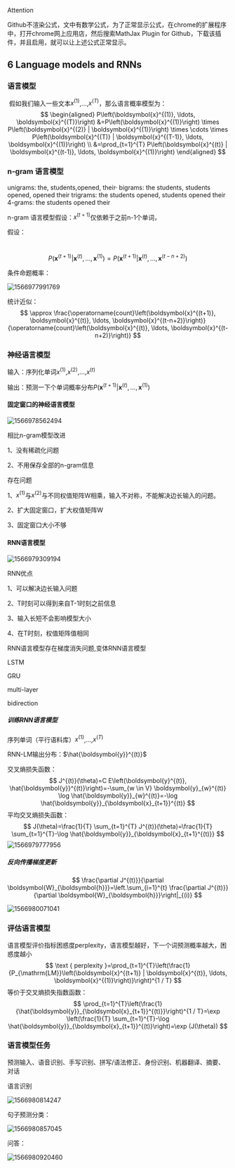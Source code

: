 Attention

 Github不渲染公式，文中有数学公式，为了正常显示公式，在chrome的扩展程序中，打开chrome网上应用店，然后搜索MathJax Plugin for Github，下载该插件，并且启用，就可以让上述公式正常显示。



## 6 Language models and RNNs

###  语言模型

​     假如我们输入一些文本$x^{(1)}$,...,$x^{(T)}$，那么语言概率模型为：
$$
\begin{aligned} P\left(\boldsymbol{x}^{(1)}, \ldots, \boldsymbol{x}^{(T)}\right) &=P\left(\boldsymbol{x}^{(1)}\right) \times P\left(\boldsymbol{x}^{(2)} | \boldsymbol{x}^{(1)}\right) \times \cdots \times P\left(\boldsymbol{x}^{(T)} | \boldsymbol{x}^{(T-1)}, \ldots, \boldsymbol{x}^{(1)}\right) \\ &=\prod_{t=1}^{T} P\left(\boldsymbol{x}^{(t)} | \boldsymbol{x}^{(t-1)}, \ldots, \boldsymbol{x}^{(1)}\right) \end{aligned}
$$


### n-gram 语言模型

unigrams: the, students,opened, their·
bigrams: the students, students opened, opened their
trigrams: the students opened, students opened their
4-grams: the students opened their

n-gram 语言模型假设：$x^{(t+1)}$仅依赖于之前n-1个单词，

假设：

​                                  $$P\left(\boldsymbol{x}^{(t+1)} | \boldsymbol{x}^{(t)}, \ldots, \boldsymbol{x}^{(1)}\right)=P\left(\boldsymbol{x}^{(t+1)} | \boldsymbol{x}^{(t)}, \ldots, \boldsymbol{x}^{(t-n+2)}\right)$$

条件命题概率：

![1566977991769](./img/1566978018192.png)

统计近似：
$$
\approx \frac{\operatorname{count}\left(\boldsymbol{x}^{(t+1)}, \boldsymbol{x}^{(t)}, \ldots, \boldsymbol{x}^{(t-n+2)}\right)}{\operatorname{count}\left(\boldsymbol{x}^{(t)}, \ldots, \boldsymbol{x}^{(t-n+2)}\right)}
$$

### 神经语言模型

输入：序列化单词$x^{(1)}$,$x^{(2)}$,...,$x^{(t)}$

输出：预测一下个单词概率分布$P\left(\boldsymbol{x}^{(t+1)} | \boldsymbol{x}^{(t)}, \ldots, \boldsymbol{x}^{(1)}\right)$



#### 固定窗口的神经语言模型

![1566978562494](./img/1566978562494.png)

相比n-gram模型改进

1、没有稀疏化问题

2、不用保存全部的n-gram信息

存在问题

1、$x^{(1)}$与$x^{(2)}$与不同权值矩阵W相乘，输入不对称，不能解决边长输入的问题。

2、扩大固定窗口，扩大权值矩阵W

3、固定窗口大小不够



#### RNN语言模型

![1566979309194](./img/1566979309194.png)

RNN优点

1、可以解决边长输入问题

2、T时刻可以得到来自T-1时刻之前信息

3、输入长短不会影响模型大小

4、在T时刻，权值矩阵值相同

RNN语言模型存在梯度消失问题,变体RNN语言模型

LSTM

GRU

multi-layer

bidirection

##### 训练RNN语言模型

序列单词（平行语料库）$x^{(1)}$,...,$x^{(T)}$

RNN-LM输出分布：$\hat{\boldsymbol{y}}^{(t)}$

交叉熵损失函数：
$$
J^{(t)}(\theta)=C E\left(\boldsymbol{y}^{(t)}, \hat{\boldsymbol{y}}^{(t)}\right)=-\sum_{w \in V} \boldsymbol{y}_{w}^{(t)} \log \hat{\boldsymbol{y}}_{w}^{(t)}=-\log \hat{\boldsymbol{y}}_{\boldsymbol{x}_{t+1}}^{(t)}
$$
平均交叉熵损失函数：
$$
J(\theta)=\frac{1}{T} \sum_{t=1}^{T} J^{(t)}(\theta)=\frac{1}{T} \sum_{t=1}^{T}-\log \hat{\boldsymbol{y}}_{\boldsymbol{x}_{t+1}^{(t)}}
$$
![1566979777956](./img/1566979777956.png)

##### 反向传播梯度更新

$$
\frac{\partial J^{(t)}}{\partial \boldsymbol{W}_{\boldsymbol{h}}}=\left.\sum_{i=1}^{t} \frac{\partial J^{(t)}}{\partial \boldsymbol{W}_{\boldsymbol{h}}}\right|_{(i)}
$$

![1566980071041](./img/1566980071041.png)

### 评估语言模型



语言模型评价指标困惑度perplexity，语言模型越好，下一个词预测概率越大，困惑度越小
$$
\text { perplexity }=\prod_{t=1}^{T}\left(\frac{1}{P_{\mathrm{LM}}\left(\boldsymbol{x}^{(t+1)} | \boldsymbol{x}^{(t)}, \ldots, \boldsymbol{x}^{(1)}\right)}\right)^{1 / T}
$$
等价于交叉熵损失指数函数：
$$
\prod_{t=1}^{T}\left(\frac{1}{\hat{\boldsymbol{y}}_{\boldsymbol{x}_{t+1}}^{(t)}}\right)^{1 / T}=\exp \left(\frac{1}{T} \sum_{t=1}^{T}-\log \hat{\boldsymbol{y}}_{\boldsymbol{x}_{t+1}}^{(t)}\right)=\exp (J(\theta))
$$




### 语言模型任务

预测输入、语音识别、手写识别、拼写/语法修正、身份识别、机器翻译、摘要、对话



语言识别

![1566980814247](./img/1566980814247.png)



句子预测分类：

![1566980857045](./img/1566980857045.png)

问答：

![1566980920460](./img/1566980920460.png)